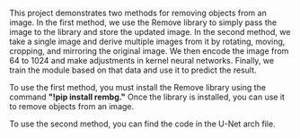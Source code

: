 This project demonstrates two methods for removing objects from an image. In the first method, we use the Remove library to simply pass the image to the library and store the updated image. In the second method, we take a single image and derive multiple images from it by rotating, moving, cropping, and mirroring the original image. We then encode the image from 64 to 1024 and make adjustments in kernel neural networks. Finally, we train the module based on that data and use it to predict the result.

To use the first method, you must install the Remove library using the command **"!pip install rembg."** Once the library is installed, you can use it to remove objects from an image.

To use the second method, you can find the code in the U-Net arch file.
